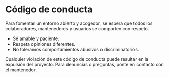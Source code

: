 # Código de conducta

Para fomentar un entorno abierto y acogedor, se espera que todos los colaboradores, mantenedores y usuarios se comporten con respeto.

- Sé amable y paciente.
- Respeta opiniones diferentes.
- No toleramos comportamientos abusivos o discriminatorios.

Cualquier violación de este código de conducta puede resultar en la expulsión del proyecto. Para denuncias o preguntas, ponte en contacto con el mantenedor.
